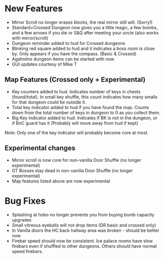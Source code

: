 # New Features

* Mirror Scroll no longer erases blocks, the real mirror still will. (Sorry!)
* Standard+Crossed Dungeon now gives you a little magic, a few bombs, and a few arrows if you die or S&Q after meeting your uncle (also works with mirror/scroll)
* Dungeon reminder added to hud for Crossed dungeons
* Blinking red square added to hud and it indicates a boss room is close by. Only appears if you have the compass. (Basic & Crossed)
* Agahnims dungeon items can be started with now
* GUI updates courtesy of Mike T

## Map Features (Crossed only + Experimental)

* Key counters added to hud. Indicates number of keys in chests (found/total). In small key shuffle, this count indicates how many smalls for that dungeon could be outside it.
* Total key indicator added to hud if you have found the map. Counts down from the total number of keys in dungeon to 0 as you collect them.
* Big Key indicator added to hud. Indicates if BK is not in the dungeon, or if BnC guard has it (Probably will move away from hud if kept)

Note: Only one of the key indicator will probably become core at most.

## Experimental changes

* Mirror scroll is now core for non-vanilla Door Shuffle (no longer experimental)
* GT Bosses stay dead in non-vanilla Door Shuffle (no longer experimental)
* Map features listed above are now experimental

# Bug Fixes

* Splashing at hobo no longer prevents you from buying bomb capacity upgrades
* Small vitreous eyeballs will not drop items (DR basic and crossed only)
* In Vanilla doors the HC back hallway area was broken - should be better now
* Firebar speed should now be consistent. Ice palace rooms have slow firebars even if shuffled to other dungeons. Others should have normal speed firebars.